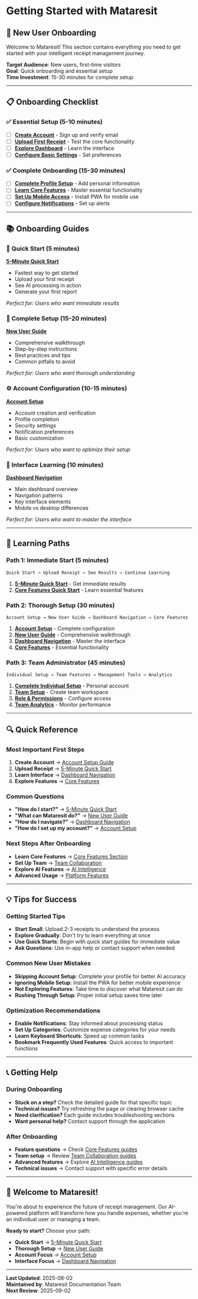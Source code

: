 # Getting Started with Mataresit

## 🚀 New User Onboarding

Welcome to Mataresit! This section contains everything you need to get started with your intelligent receipt management journey.

**Target Audience**: New users, first-time visitors  
**Goal**: Quick onboarding and essential setup  
**Time Investment**: 15-30 minutes for complete setup

---

## 📋 Onboarding Checklist

### ✅ Essential Setup (5-10 minutes)
- [ ] **[Create Account](account-setup.md#account-creation)** - Sign up and verify email
- [ ] **[Upload First Receipt](quick-start-5min.md#upload-receipt)** - Test the core functionality
- [ ] **[Explore Dashboard](dashboard-navigation.md#main-dashboard)** - Learn the interface
- [ ] **[Configure Basic Settings](account-setup.md#basic-configuration)** - Set preferences

### ✅ Complete Onboarding (15-30 minutes)
- [ ] **[Complete Profile Setup](account-setup.md#profile-completion)** - Add personal information
- [ ] **[Learn Core Features](../core-features/quick-start-core-features.md)** - Master essential functionality
- [ ] **[Set Up Mobile Access](../core-features/pwa-installation.md)** - Install PWA for mobile use
- [ ] **[Configure Notifications](account-setup.md#notification-preferences)** - Set up alerts

---

## 📚 Onboarding Guides

### 🎯 Quick Start (5 minutes)
**[5-Minute Quick Start](quick-start-5min.md)**
- Fastest way to get started
- Upload your first receipt
- See AI processing in action
- Generate your first report

*Perfect for: Users who want immediate results*

### 👤 Complete Setup (15-20 minutes)
**[New User Guide](new-user-guide.md)**
- Comprehensive walkthrough
- Step-by-step instructions
- Best practices and tips
- Common pitfalls to avoid

*Perfect for: Users who want thorough understanding*

### ⚙️ Account Configuration (10-15 minutes)
**[Account Setup](account-setup.md)**
- Account creation and verification
- Profile completion
- Security settings
- Notification preferences
- Basic customization

*Perfect for: Users who want to optimize their setup*

### 🧭 Interface Learning (10 minutes)
**[Dashboard Navigation](dashboard-navigation.md)**
- Main dashboard overview
- Navigation patterns
- Key interface elements
- Mobile vs desktop differences

*Perfect for: Users who want to master the interface*

---

## 🎯 Learning Paths

### Path 1: Immediate Start (5 minutes)
```
Quick Start → Upload Receipt → See Results → Continue Learning
```
1. **[5-Minute Quick Start](quick-start-5min.md)** - Get immediate results
2. **[Core Features Quick Start](../core-features/quick-start-core-features.md)** - Learn essential features

### Path 2: Thorough Setup (30 minutes)
```
Account Setup → New User Guide → Dashboard Navigation → Core Features
```
1. **[Account Setup](account-setup.md)** - Complete configuration
2. **[New User Guide](new-user-guide.md)** - Comprehensive walkthrough
3. **[Dashboard Navigation](dashboard-navigation.md)** - Master the interface
4. **[Core Features](../core-features/quick-start-core-features.md)** - Essential functionality

### Path 3: Team Administrator (45 minutes)
```
Individual Setup → Team Features → Management Tools → Analytics
```
1. **[Complete Individual Setup](#path-2-thorough-setup-30-minutes)** - Personal account
2. **[Team Setup](../team-collaboration/team-setup.md)** - Create team workspace
3. **[Role & Permissions](../team-collaboration/role-permissions.md)** - Configure access
4. **[Team Analytics](../team-collaboration/team-analytics.md)** - Monitor performance

---

## 🔍 Quick Reference

### Most Important First Steps
1. **Create Account** → [Account Setup Guide](account-setup.md)
2. **Upload Receipt** → [5-Minute Quick Start](quick-start-5min.md)
3. **Learn Interface** → [Dashboard Navigation](dashboard-navigation.md)
4. **Explore Features** → [Core Features](../core-features/quick-start-core-features.md)

### Common Questions
- **"How do I start?"** → [5-Minute Quick Start](quick-start-5min.md)
- **"What can Mataresit do?"** → [New User Guide](new-user-guide.md)
- **"How do I navigate?"** → [Dashboard Navigation](dashboard-navigation.md)
- **"How do I set up my account?"** → [Account Setup](account-setup.md)

### Next Steps After Onboarding
- **Learn Core Features** → [Core Features Section](../core-features/README.md)
- **Set Up Team** → [Team Collaboration](../team-collaboration/README.md)
- **Explore AI Features** → [AI Intelligence](../ai-intelligence/README.md)
- **Advanced Usage** → [Platform Features](../core-features/platform-features.md)

---

## 💡 Tips for Success

### Getting Started Tips
- **Start Small**: Upload 2-3 receipts to understand the process
- **Explore Gradually**: Don't try to learn everything at once
- **Use Quick Starts**: Begin with quick start guides for immediate value
- **Ask Questions**: Use in-app help or contact support when needed

### Common New User Mistakes
- **Skipping Account Setup**: Complete your profile for better AI accuracy
- **Ignoring Mobile Setup**: Install the PWA for better mobile experience
- **Not Exploring Features**: Take time to discover what Mataresit can do
- **Rushing Through Setup**: Proper initial setup saves time later

### Optimization Recommendations
- **Enable Notifications**: Stay informed about processing status
- **Set Up Categories**: Customize expense categories for your needs
- **Learn Keyboard Shortcuts**: Speed up common tasks
- **Bookmark Frequently Used Features**: Quick access to important functions

---

## 📞 Getting Help

### During Onboarding
- **Stuck on a step?** Check the detailed guide for that specific topic
- **Technical issues?** Try refreshing the page or clearing browser cache
- **Need clarification?** Each guide includes troubleshooting sections
- **Want personal help?** Contact support through the application

### After Onboarding
- **Feature questions** → Check [Core Features guides](../core-features/README.md)
- **Team setup** → Review [Team Collaboration guides](../team-collaboration/README.md)
- **Advanced features** → Explore [AI Intelligence guides](../ai-intelligence/README.md)
- **Technical issues** → Contact support with specific error details

---

## 🎉 Welcome to Mataresit!

You're about to experience the future of receipt management. Our AI-powered platform will transform how you handle expenses, whether you're an individual user or managing a team.

**Ready to start?** Choose your path:
- **Quick Start** → [5-Minute Quick Start](quick-start-5min.md)
- **Thorough Setup** → [New User Guide](new-user-guide.md)
- **Account Focus** → [Account Setup](account-setup.md)
- **Interface Focus** → [Dashboard Navigation](dashboard-navigation.md)

---

**Last Updated**: 2025-08-02  
**Maintained by**: Mataresit Documentation Team  
**Next Review**: 2025-09-02
